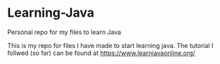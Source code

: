 # Learning-Java
Personal repo for my files to learn Java

This is my repo for files I have made to start learning java.
The tutorial I follwed (so far) can be found at https://www.learnjavaonline.org/
